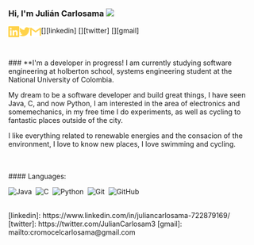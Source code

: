 ### Hi, I'm Julián Carlosama <img src="https://media.giphy.com/media/hvRJCLFzcasrR4ia7z/giphy.gif" width="25px">


[<img align="left" alt="juliancarlosama-722879169 | LinkedIn" width="22px" src="./linkedin.svg" />][linkedin]
[<img align="left" alt="JulianCarlosam3 | Twitter" width="22px" src="./twitter.svg" />][twitter]
[<img align="left" alt="cromocelcarlosama | Gmail" width="22px" src="./gmail.svg" />][gmail]

<br>
<br>
### **I'm a developer in progress!
I am currently studying software engineering at holberton school, systems engineering student at the National University of Colombia.

My dream to be a software developer and build great things, I have seen Java, C, and now Python, I am interested in the area of electronics and somemechanics, in my free time I do experiments, as well as cycling to fantastic places outside of the city.

I like everything related to renewable energies and the consacion of the environment, I love to know new places, I love swimming and cycling.

<br>
<br>
#### Languages:

![Java](https://img.shields.io/badge/-Java-05122A?style=flat&logo=Java&logoColor=FFA518)&nbsp;
![C](https://img.shields.io/badge/-C-05122A?style=flat&logo=C&logoColor=A8B9CC)&nbsp;
![Python](https://img.shields.io/badge/-Python-05122A?style=flat&logo=python)&nbsp;
![Git](https://img.shields.io/badge/-Git-05122A?style=flat&logo=git)&nbsp;
![GitHub](https://img.shields.io/badge/-GitHub-05122A?style=flat&logo=github)&nbsp;


<br>
[linkedin]: https://www.linkedin.com/in/juliancarlosama-722879169/
[twitter]: https://twitter.com/JulianCarlosam3
[gmail]: mailto:cromocelcarlosama@gmail.com
